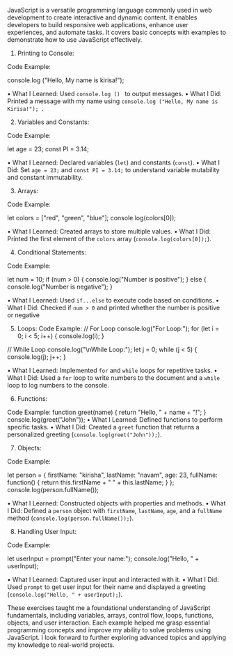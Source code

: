 
JavaScript is a versatile programming language commonly used in web development to create interactive and dynamic content. It enables developers to build responsive web applications, enhance user experiences, and automate tasks. It covers basic concepts with examples to demonstrate how to use JavaScript effectively.

1.	Printing to Console:

Code Example: 

console.log ("Hello, My name is kirisa!");

•	What I Learned: Used `console.log () ` to output messages.
•	What I Did:  Printed a message with my name using `console.log ("Hello, My name is Kirisa!"); `.

2.	Variables and Constants:

Code Example:

let age = 23;
const PI = 3.14;

•	What I Learned: Declared variables (`let`) and constants (`const`).
•	What I Did: Set `age = 23;` and `const PI = 3.14;` to understand variable mutability and constant immutability.

3.	Arrays:

Code Example:

let colors = ["red", "green", "blue"];
console.log(colors[0]);

•	What I Learned: Created arrays to store multiple values.
•	What I Did: Printed the first element of the `colors` array (`console.log(colors[0]);`).





4.	Conditional Statements:

Code Example:

let num = 10;
if (num > 0) {
    console.log("Number is positive");
} else {
    console.log("Number is negative");
}

•	What I Learned: Used `if...else` to execute code based on conditions.
•	What I Did: Checked if `num > 0` and printed whether the number is positive or negative

5.	Loops:
Code Example:
// For Loop
console.log("For Loop:");
for (let i = 0; i < 5; i++) {
    console.log(i);
}

// While Loop
console.log("\nWhile Loop:");
let j = 0;
while (j < 5) {
    console.log(j);
    j++;
}

•	What I Learned: Implemented `for` and `while` loops for repetitive tasks.
•	What I Did: Used a `for` loop to write numbers to the document and a `while` loop to log numbers to the console.

6.	Functions:

Code Example:
function greet(name) {
    return "Hello, " + name + "!";
}
console.log(greet("John"));
•	What I Learned: Defined functions to perform specific tasks.
•	What I Did: Created a `greet` function that returns a personalized greeting (`console.log(greet("John"));`).

7.	Objects:

Code Example:

let person = {
    firstName: "kirisha",
    lastName: "navam",
    age: 23,
    fullName: function() {
        return this.firstName + " " + this.lastName;
    }
};
console.log(person.fullName());  

•	What I Learned: Constructed objects with properties and methods.
•	What I Did: Defined a `person` object with `firstName`, `lastName`, `age`, and a `fullName` method (`console.log(person.fullName());`).

8.	Handling User Input:

Code Example:

let userInput = prompt("Enter your name:");
console.log("Hello, " + userInput);

•	What I Learned: Captured user input and interacted with it.
•	What I Did: Used `prompt` to get user input for their name and displayed a greeting (`console.log("Hello, " + userInput);`).

These exercises taught me a foundational understanding of JavaScript fundamentals, including variables, arrays, control flow, loops, functions, objects, and user interaction. 
Each example helped me grasp essential programming concepts and improve my ability to solve problems using JavaScript. I look forward to further exploring advanced topics and applying
 my knowledge to real-world projects.


